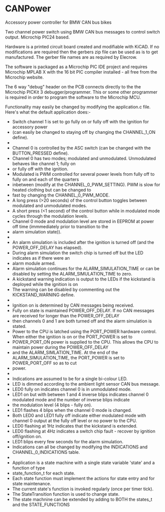 # CANPower
Accessory power controller for BMW CAN bus bikes

Two channel power switch using BMW CAN bus messages to control switch output.
Microchip PIC24 based.

Hardware is a printed circuit board created and modifiable with KiCAD. If no modifications are required then the gerbers zip file
can be used as is to get manufactured. The gerber file names are as required by Elecrow.

The software is packaged as a Microchip PIC IDE project and requires Microchip MPLAB X with the 16 bit PIC compiler installed - all free
from the Microchip website.

The 6 way "debug" header on the PCB connects directly to the the Microchip PICKit 3 debugger/programmer. This or some other programmer is
required in order to program the software to the Microchip MCU.


Functionality may easily be changed by modifying the application.c file.
Here's what the default application does:-
 * Switch channel 1 is set to go fully on or fully off with the ignition for accessory power
 * (can easily be changed to staying off by changing the CHANNEL_1_ON define).
 * 
 * Channel 0 is controlled by the ASC switch (can be changed with the BUTTON_PRESSED define).
 * Channel 0 has two modes; modulated and unmodulated. Unmodulated behaves like channel 1; fully on
 * or fully off with the ignition.
 * Modulated is PWM controlled for several power levels from fully off to fully on and each of the quarters
 * inbetween (modify at the CHANNEL_0_PWM_SETTING). PWM is slow for heated clothing but can be changed to
 * fast by changing the CHANNEL_0_PWM_MODE.
 * A long press (>20 seconds) of the control button toggles between modulated and unmodulated modes.
 * A short press (<1 second) of the control button while in modulated mode cycles through the modulation levels.
 * Channel 0 mode and modulation level are stored in EEPROM at power off time (immmediately prior to transition to the
 * alarm simulation state)).
 * 
 * An alarm simulation is included after the ignition is turned off (and the POWER_OFF_DELAY has elapsed).
 * During alarm simulation the switch chip is turned off but the LED indicates as if there were an
 * alarm module armed.
 * Alarm simulation continues for the ALARM_SIMULATION_TIME or can be disabled by setting the ALARM_SIMULATION_TIME to zero.
 * A kickstand warning indication is output to the LEDs if the kickstand is deployed while the ignition is on
 * The warning can be disabled by commenting out the KICKSTAND_WARNING define.
 * 
 * Ignition on is determined by CAN messages being received.
 * Fully on state is maintained POWER_OFF_DELAY. If no CAN messages are received for longer than the POWER_OFF_DELAY
 * then channels 0 and 1 are both turned off and the alarm simulation is stated.
 * Power to the CPU is latched using the PORT_POWER hardware control. When either the ignition is on or the PORT_POWER is set to
 * POWER_PORT_ON power is supplied to the CPU. This allows the CPU to maintain power during the POWER_OFF_DELAY
 * and the ALARM_SIMLATION_TIME. At the end of the ALARM_SIMULATION_TIME, the PORT_POWER is set to POWER_PORT_OFF so as to cut
 * power.
 * 
 * Indications are assumed to be for a single bi-colour LED.
 * LED is dimmed according to the ambient light sensor CAN bus message.
 * LED0 fully on indicates channel 0 is in unmodulated mode.
 * LED1 on but with between 1 and 4 inverse blips indicates channel 0 modulated mode and the number of inverse blips indicate
 * the modulation level (4 blips - fully on).
 * LED1 flashes 4 blips when the channel 0 mode is changed.
 * Both LED0 and LED1 fully off indicate either modulated mode with channel 0 output at the fully off level or no power to the CPU.
 * LED0 flashing at 1Hz indicates that the kickstand is extended.
 * LED0 flashing at 4Hz indicates a switch chip fault - recover by ignition off/ignition on.
 * LED1 blips every few seconds for the alarm simulation.
 * Indications can all be changed by modifying the INDICATIONS and CHANNEL_0_INDICATIONS table.
 *
 * Application is a state machine with a single state variable 'state' and a function of type
 * state_function_t for each state.
 * Each state function must implement the actions for state entry and for state maintenance.
 * The current state's function is invoked regularly (once per timer tick).
 * The StateTransition function is used to change state.
 * The state machnine can be extended by adding to BOTH the states_t and the STATE_FUNCTIONS


